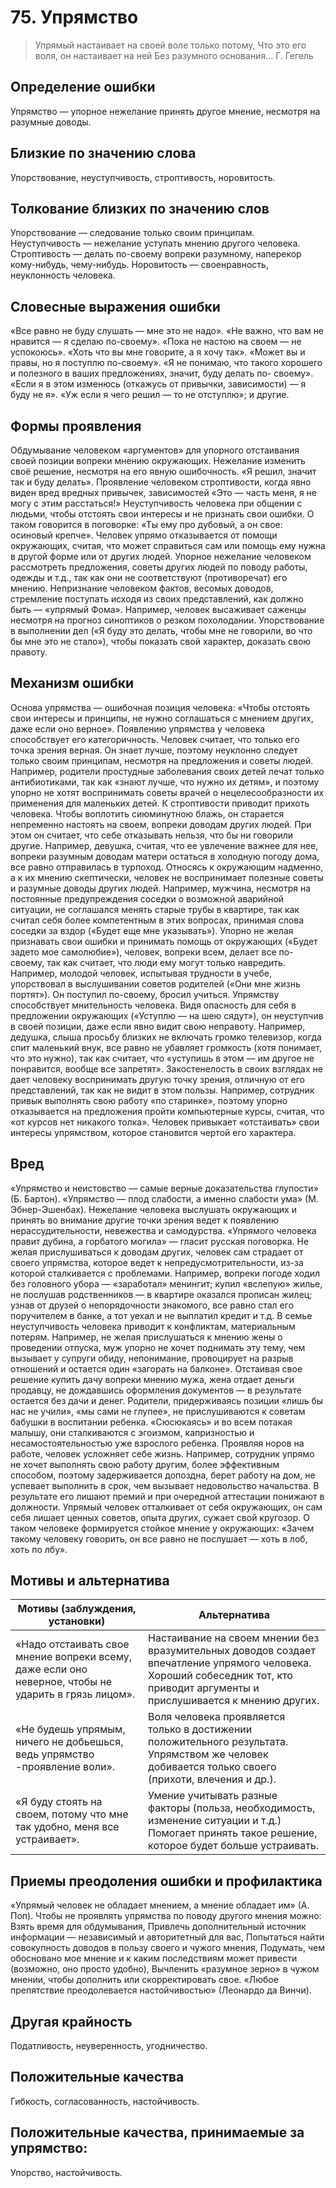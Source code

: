 # 75. Упрямство

>Упрямый настаивает на своей воле только потому, 
Что это его воля, он настаивает на ней 
Без разумного основания...
Г. Гегель

## Определение ошибки
Упрямство — упорное нежелание принять другое мнение, несмотря на разумные доводы.

## Близкие по значению слова
Упорствование, неуступчивость, строптивость, норовитость.

## Толкование близких по значению слов
Упорствование — следование только своим принципам.
Неуступчивость — нежелание уступать мнению другого человека.
Строптивость — делать по-своему вопреки разумному, наперекор кому-нибудь, чему-нибудь.
Норовитость — своенравность, неуклонность человека.

## Словесные выражения ошибки
«Все равно не буду слушать — мне это не надо».
«Не важно, что вам не нравится — я сделаю по-своему».
«Пока не настою на своем — не успокоюсь».
«Хоть что вы мне говорите, а я хочу так».
«Может вы и правы, но я поступлю по-своему».
«Я не понимаю, что такого хорошего и полезного в ваших предложениях, значит, буду делать по- своему».
«Если я в этом изменюсь (откажусь от привычки, зависимости) — я буду не я».
«Уж если я чего решил — то не отступлю»; и другие.

## Формы проявления
Обдумывание человеком «аргументов» для упорного отстаивания своей позиции вопреки мнению окружающих.
Нежелание изменить своё решение, несмотря на его явную ошибочность. «Я решил, значит так и буду делать».
Проявление человеком строптивости, когда явно виден вред вредных привычек, зависимостей «Это — часть меня, я не могу с этим расстаться!»
Неуступчивость человека при общении с людьми, чтобы отстоять свои интересы и не признать свои ошибки. О таком говорится в поговорке: «Ты ему про дубовый, а он свое: осиновый крепче».
Человек упрямо отказывается от помощи окружающих, считая, что может справиться сам или помощь ему нужна в другой форме или от других людей.
Упорное нежелание человеком рассмотреть предложения, советы других людей по поводу работы, одежды и т.д., так как они не соответствуют (противоречат) его мнению.
Непризнание человеком фактов, весомых доводов, стремление поступать исходя из своих представлений, как должно быть — «упрямый Фома». Например, человек высаживает саженцы несмотря на прогноз синоптиков о резком похолодании.
Упорствование в выполнении дел («Я буду это делать, чтобы мне не говорили, во что бы мне это не стало»), чтобы показать свой характер, доказать свою правоту.

## Механизм ошибки
Основа упрямства — ошибочная позиция человека: «Чтобы отстоять свои интересы и принципы, не нужно соглашаться с мнением других, даже если оно верное».
Появлению упрямства у человека способствует его категоричность. Человек считает, что только его точка зрения верная. Он знает лучше, поэтому неуклонно следует только своим принципам, несмотря на предложения и советы людей. Например, родители простудные заболевания своих детей лечат только антибиотиками, так как «знают лучше, что нужно их детям», и поэтому упорно не хотят воспринимать советы врачей о нецелесообразности их применения для маленьких детей.
К строптивости приводит прихоть человека. Чтобы воплотить сиюминутною блажь, он старается непременно настоять на своем, вопреки доводам других людей. При этом он считает, что себе отказывать нельзя, что бы ни говорили другие. Например, девушка, считая, что ее увлечение важнее для нее, вопреки разумным доводам матери остаться в холодную погоду дома, все равно отправилась в турпоход.
Относясь к окружающим надменно, а к их мнению скептически, человек не воспринимает полезные советы и разумные доводы других людей. Например, мужчина, несмотря на постоянные предупреждения соседки о возможной аварийной ситуации, не соглашался менять старые трубы в квартире, так как считал себя более компетентным в этих вопросах, принимая слова соседки за вздор («Будет еще мне указывать»).
Упорно не желая признавать свои ошибки и принимать помощь от окружающих («Будет задето мое самолюбие»), человек, вопреки всем, делает все по-своему, так как считает, что люди ему могут только навредить. Например, молодой человек, испытывая трудности в учебе, упорствовал в выслушивании советов родителей («Они мне жизнь портят»). Он поступил по-своему, бросил учиться.
Упрямству способствует мнительность человека. Видя опасность для себя в предложении окружающих («Уступлю — на шею сядут»), он неуступчив в своей позиции, даже если явно видит свою неправоту. Например, дедушка, слыша просьбу близких не включать громко телевизор, когда спит маленький внук, все равно не убавляет громкость (хотя понимает, что это нужно), так как считает, что «уступишь в этом — им другое не понравится, вообще все запретят».
Закостенелость в своих взглядах не дает человеку воспринимать другую точку зрения, отличную от его представлений, так как не видит в этом пользы. Например, сотрудник привык выполнять свою работу «по старинке», поэтому упорно отказывается на предложения пройти компьютерные курсы, считая, что «от курсов нет никакого толка».
Человек привыкает «отстаивать» свои интересы упрямством, которое становится чертой его характера.

## Вред
«Упрямство и неистовство — самые верные доказательства глупости» (Б. Бартон). «Упрямство — плод слабости, а именно слабости ума» (М. Эбнер-Эшенбах). Нежелание человека выслушать окружающих и принять во внимание другие точки зрения ведет к появлению нерассудительности, невежества и самодурства.
«Упрямого человека правит дубина, а горбатого могила» — гласит русская поговорка. Не желая прислушиваться к доводам других, человек сам страдает от своего упрямства, которое ведет к непредусмотрительности, из-за которой сталкивается с проблемами. Например, вопреки погоде ходил без головного убора — «заработал» менингит; купил «вслепую» жилье, не послушав родственников — в квартире оказался прописан жилец; узнав от друзей о непорядочности знакомого, все равно стал его поручителем в банке, а тот уехал и не выплатил кредит и т.д.
В семье неуступчивость человека приводит к конфликтам, материальным потерям. Например, не желая прислушаться к мнению жены о проведении отпуска, муж упорно не хочет поднимать эту тему, чем вызывает у супруги обиду, непонимание, провоцирует на разрыв отношений и остается один «загорать на балконе». Отстаивая свое решение купить дачу вопреки мнению мужа, жена отдает деньги продавцу, не дождавшись оформления документов — в результате остается без дачи и денег.
Родители, придерживаясь позиции «лишь бы нас не учили», «мы сами не глупее», не прислушиваются к советам бабушки в воспитании ребенка. «Сюсюкаясь» и во всем потакая малышу, они сталкиваются с эгоизмом, капризностью и несамостоятельностью уже взрослого ребенка.
Проявляя норов на работе, человек усложняет себе жизнь. Например, сотрудник упрямо не хочет выполнять свою работу другим, более эффективным способом, поэтому задерживается допоздна, берет работу на дом, не успевает выполнить в срок, чем вызывает недовольство начальства. В результате его лишают премий и при очередной аттестации понижают в должности.
Упрямый человек отталкивает от себя окружающих, он сам себя лишает ценных советов, опыта других, сужает свой кругозор. О таком человеке формируется стойкое мнение у окружающих: «Зачем такому человеку говорить, он все равно не послушает — хоть в лоб, хоть по лбу».

## Мотивы и альтернатива
Мотивы (заблуждения, установки) | Альтернатива
--- | ---
«Надо отстаивать свое мнение вопреки всему, даже если оно неверное, чтобы не ударить в грязь лицом». | Настаивание на своем мнении без вразумительных доводов создает впечатление упрямого человека. Хороший собеседник тот, кто приводит аргументы и прислушивается к мнению других.
«Не будешь упрямым, ничего не добьешься, ведь упрямство -проявление воли». | Воля человека проявляется только в достижении положительного результата. Упрямством же человек добивается только своего (прихоти, влечения и др.).
«Я буду стоять на своем, потому что мне так удобно, меня все устраивает». | Умение учитывать разные факторы (польза, необходимость, изменение ситуации и т.д.) Помогает принять такое решение, которое будет больше устраивать.

## Приемы преодоления ошибки и профилактика
«Упрямый человек не обладает мнением, а мнение обладает им» (А. Поп).
Чтобы не проявлять упрямства по поводу другого мнения можно:
Взять время для обдумывания,
Привлечь дополнительный источник информации — независимый и авторитетный для вас,
Попытаться найти совокупность доводов в пользу своего и чужого мнения,
Подумать, чем обосновано мое мнение и к каким последствиям может привести (возможно, оно просто удобно),
Вычленить «разумное зерно» в чужом мнении, чтобы дополнить или скорректировать свое.
«Любое препятствие преодолевается настойчивостью» (Леонардо да Винчи).

## Другая крайность 
Податливость, неуверенность, угодничество.

## Положительные качества 
Гибкость, согласованность, настойчивость.

## Положительные качества, принимаемые за упрямство: 
Упорство, настойчивость.
 
